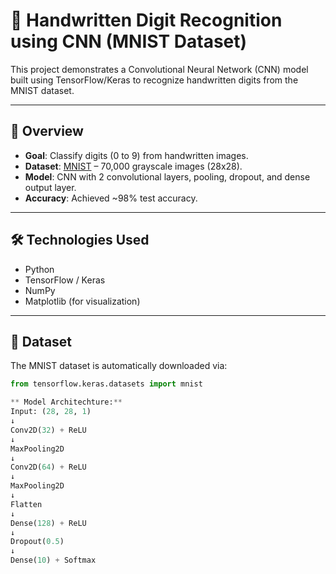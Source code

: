 # 🧠 Handwritten Digit Recognition using CNN (MNIST Dataset)

This project demonstrates a Convolutional Neural Network (CNN) model built using TensorFlow/Keras to recognize handwritten digits from the MNIST dataset.

---

## 📌 Overview

- **Goal**: Classify digits (0 to 9) from handwritten images.
- **Dataset**: [MNIST](http://yann.lecun.com/exdb/mnist/) – 70,000 grayscale images (28x28).
- **Model**: CNN with 2 convolutional layers, pooling, dropout, and dense output layer.
- **Accuracy**: Achieved ~98% test accuracy.

---

## 🛠️ Technologies Used

- Python
- TensorFlow / Keras
- NumPy
- Matplotlib (for visualization)

---

## 📁 Dataset

The MNIST dataset is automatically downloaded via:
```python
from tensorflow.keras.datasets import mnist

** Model Architechture:**
Input: (28, 28, 1)
↓
Conv2D(32) + ReLU
↓
MaxPooling2D
↓
Conv2D(64) + ReLU
↓
MaxPooling2D
↓
Flatten
↓
Dense(128) + ReLU
↓
Dropout(0.5)
↓
Dense(10) + Softmax
